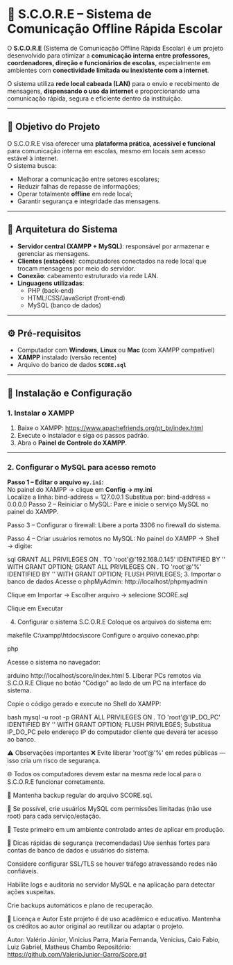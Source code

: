 # 🧩 S.C.O.R.E – Sistema de Comunicação Offline Rápida Escolar

O **S.C.O.R.E** (Sistema de Comunicação Offline Rápida Escolar) é um projeto desenvolvido para otimizar a **comunicação interna entre professores, coordenadores, direção e funcionários de escolas**, especialmente em ambientes com **conectividade limitada ou inexistente com a internet**.

O sistema utiliza **rede local cabeada (LAN)** para o envio e recebimento de mensagens, **dispensando o uso da internet** e proporcionando uma comunicação rápida, segura e eficiente dentro da instituição.

---

## 🚀 Objetivo do Projeto

O S.C.O.R.E visa oferecer uma **plataforma prática, acessível e funcional** para comunicação interna em escolas, mesmo em locais sem acesso estável à internet.  
O sistema busca:
- Melhorar a comunicação entre setores escolares;
- Reduzir falhas de repasse de informações;
- Operar totalmente **offline** em rede local;
- Garantir segurança e integridade das mensagens.

---

## 🧱 Arquitetura do Sistema

- **Servidor central (XAMPP + MySQL)**: responsável por armazenar e gerenciar as mensagens.  
- **Clientes (estações)**: computadores conectados na rede local que trocam mensagens por meio do servidor.  
- **Conexão**: cabeamento estruturado via rede LAN.  
- **Linguagens utilizadas**:
  - PHP (back-end)
  - HTML/CSS/JavaScript (front-end)
  - MySQL (banco de dados)

---

## ⚙️ Pré-requisitos

- Computador com **Windows**, **Linux** ou **Mac** (com XAMPP compatível)  
- **XAMPP** instalado (versão recente)  
- Arquivo do banco de dados **`SCORE.sql`**

---

## 🧩 Instalação e Configuração

### 1. Instalar o XAMPP
1. Baixe o XAMPP: https://www.apachefriends.org/pt_br/index.html  
2. Execute o instalador e siga os passos padrão.  
3. Abra o **Painel de Controle do XAMPP**.

---

### 2. Configurar o MySQL para acesso remoto

**Passo 1 – Editar o arquivo `my.ini`:**  
No painel do XAMPP → clique em **Config → my.ini**  
Localize a linha:
bind-address = 127.0.0.1
Substitua por:
bind-address = 0.0.0.0
Passo 2 – Reiniciar o MySQL:
Pare e inicie o serviço MySQL no painel do XAMPP.

Passo 3 – Configurar o firewall:
Libere a porta 3306 no firewall do sistema.

Passo 4 – Criar usuários remotos no MySQL:
No painel do XAMPP → Shell → digite:

sql
GRANT ALL PRIVILEGES ON *.* TO 'root'@'192.168.0.145' IDENTIFIED BY '' WITH GRANT OPTION;
GRANT ALL PRIVILEGES ON *.* TO 'root'@'%' IDENTIFIED BY '' WITH GRANT OPTION;
FLUSH PRIVILEGES;
3. Importar o banco de dados
Acesse o phpMyAdmin: http://localhost/phpmyadmin

Clique em Importar → Escolher arquivo → selecione SCORE.sql

Clique em Executar

4. Configurar o sistema S.C.O.R.E
Coloque os arquivos do sistema em:

makefile
C:\xampp\htdocs\score
Configure o arquivo conexao.php:

php
<?php
$host = '127.0.0.1';
$db   = 'computador';
$user = 'root';
$pass = '';
// restante da configuração de conexão...
?>
Acesse o sistema no navegador:

arduino
http://localhost/score/index.html
5. Liberar PCs remotos via S.C.O.R.E
Clique no botão "Código" ao lado de um PC na interface do sistema.

Copie o código gerado e execute no Shell do XAMPP:

bash
mysql -u root -p
GRANT ALL PRIVILEGES ON *.* TO 'root'@'IP_DO_PC' IDENTIFIED BY '' WITH GRANT OPTION;
FLUSH PRIVILEGES;
Substitua IP_DO_PC pelo endereço IP do computador cliente que deverá ter acesso ao banco.

⚠️ Observações importantes
❌ Evite liberar 'root'@'%' em redes públicas — isso cria um risco de segurança.

🌐 Todos os computadores devem estar na mesma rede local para o S.C.O.R.E funcionar corretamente.

💾 Mantenha backup regular do arquivo SCORE.sql.

🔐 Se possível, crie usuários MySQL com permissões limitadas (não use root) para cada serviço/estação.

🔧 Teste primeiro em um ambiente controlado antes de aplicar em produção.

🔐 Dicas rápidas de segurança (recomendadas)
Use senhas fortes para contas de banco de dados e usuários do sistema.

Considere configurar SSL/TLS se houver tráfego atravessando redes não confiáveis.

Habilite logs e auditoria no servidor MySQL e na aplicação para detectar ações suspeitas.

Crie backups automáticos e plano de recuperação.

📄 Licença e Autor
Este projeto é de uso acadêmico e educativo.
Mantenha os créditos ao autor original ao reutilizar ou adaptar o projeto.

Autor: Valério Júnior, Vinicius Parra, Maria Fernanda, Venicius, Caio Fabio, Luiz Gabriel, Matheus Chambo
Repositório: https://github.com/ValerioJunior-Garro/Score.git
